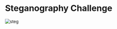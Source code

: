 # Steganography Challenge 

![steg](https://user-images.githubusercontent.com/104394666/170580419-c9cb7cf7-baaa-45fd-afb4-26ff9f98b91d.jpeg)
